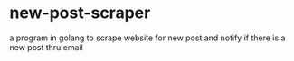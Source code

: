 # new-post-scraper
a program in golang to scrape website for new post and notify if there is a new post thru email
